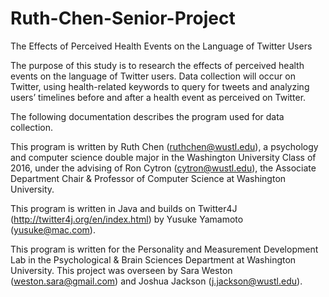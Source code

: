 # Ruth-Chen-Senior-Project
The Effects of Perceived Health Events on the Language of Twitter Users

The purpose of this study is to research the effects of perceived health events on the language of Twitter users. Data collection will occur on Twitter, using health-related keywords to query for tweets and analyzing users’ timelines before and after a health event as perceived on Twitter.

The following documentation describes the program used for data collection. 

This program is written by Ruth Chen (ruthchen@wustl.edu), a psychology and computer science double major in the Washington University Class of 2016, under the advising of Ron Cytron (cytron@wustl.edu), the Associate Department Chair & Professor of Computer Science at Washington University. 

This program is written in Java and builds on Twitter4J (http://twitter4j.org/en/index.html) by Yusuke Yamamoto (yusuke@mac.com). 

This program is written for the Personality and Measurement Development Lab in the Psychological & Brain Sciences Department at Washington University. This project was overseen by Sara Weston (weston.sara@gmail.com) and Joshua Jackson (j.jackson@wustl.edu).
